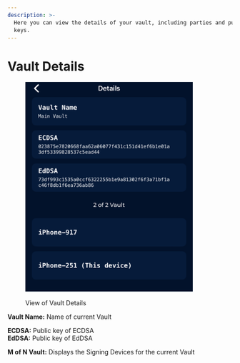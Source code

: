 ```yaml
---
description: >-
  Here you can view the details of your vault, including parties and public
  keys.
---
```


# Vault Details

<figure><img src="../../.gitbook/assets/image (3) (1).png" alt="" width="375"><figcaption><p>View of Vault Details</p></figcaption></figure>

**Vault Name:** Name of current Vault

**ECDSA:** Public key of ECDSA\
**EdDSA:** Public key of EdDSA

**M of N Vault:** Displays the Signing Devices for the current Vault
